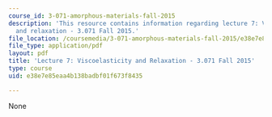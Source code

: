 ```yaml
---
course_id: 3-071-amorphous-materials-fall-2015
description: 'This resource contains information regarding lecture 7: Viscoelasticity
  and relaxation - 3.071 Fall 2015.'
file_location: /coursemedia/3-071-amorphous-materials-fall-2015/e38e7e85eaa4b138badbf01f673f8435_MIT3_071F15_Lecture7.pdf
file_type: application/pdf
layout: pdf
title: 'Lecture 7: Viscoelasticity and Relaxation - 3.071 Fall 2015'
type: course
uid: e38e7e85eaa4b138badbf01f673f8435

---
```

None